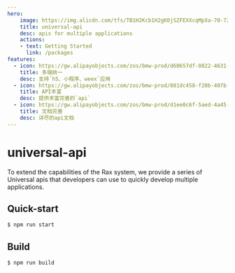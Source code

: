 ```yaml
---
hero:
    image: https://img.alicdn.com/tfs/TB1H2Kcb1H2gK0jSZFEXXcqMpXa-70-72.png
    title: universal-api
    desc: apis for multiple applications
    actions:
    - text: Getting Started
      link: /packages
features:
  - icon: https://gw.alipayobjects.com/zos/bmw-prod/d60657df-0822-4631-9d7c-e7a869c2f21c/k79dmz3q_w126_h126.png
    title: 多端统一
    desc: 支持`h5、小程序、weex`应用
  - icon: https://gw.alipayobjects.com/zos/bmw-prod/881dc458-f20b-407b-947a-95104b5ec82b/k79dm8ih_w144_h144.png
    title: API丰富
    desc: 提供丰富完善的`api`
  - icon: https://gw.alipayobjects.com/zos/bmw-prod/d1ee0c6f-5aed-4a45-a507-339a4bfe076c/k7bjsocq_w144_h144.png
    title: 文档完善
    desc: 详尽的api文档 
---
```


# universal-api

To extend the capabilities of the Rax system, we provide a series of Universal apis that developers can use to quickly develop multiple applications.

## Quick-start
```bash
$ npm run start
```

## Build
```bash
$ npm run build
```
